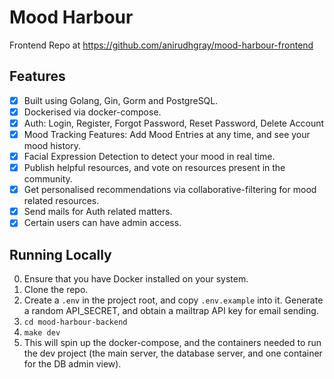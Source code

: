 # Mood Harbour
Frontend Repo at https://github.com/anirudhgray/mood-harbour-frontend
## Features
- [x] Built using Golang, Gin, Gorm and PostgreSQL.
- [x] Dockerised via docker-compose.
- [x] Auth: Login, Register, Forgot Password, Reset Password, Delete Account
- [x] Mood Tracking Features: Add Mood Entries at any time, and see your mood history.
- [x] Facial Expression Detection to detect your mood in real time.
- [x] Publish helpful resources, and vote on resources present in the community.
- [x] Get personalised recommendations via collaborative-filtering for mood related resources.
- [x] Send mails for Auth related matters.
- [x] Certain users can have admin access.
## Running Locally
0. Ensure that you have Docker installed on your system.
1. Clone the repo.
2. Create a `.env` in the project root, and copy `.env.example` into it. Generate a random API_SECRET, and obtain a mailtrap API key for email sending.
3. `cd mood-harbour-backend`
4. `make dev`
5. This will spin up the docker-compose, and the containers needed to run the dev project (the main server, the database server, and one container for the DB admin view).
